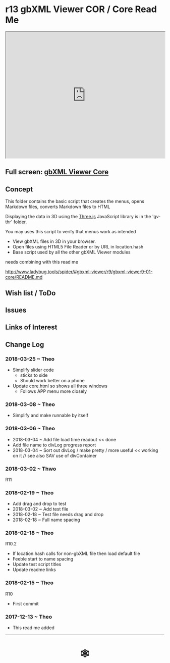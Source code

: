 <span style=display:none; >[You are now in a GitHub source code view - click this link to view Read Me file as a web page]( http://www.ladybug.tools/spider/index.html##https://rawgit.com/ladybug-tools/spider/master/gbxml-viewer/r13/gv-cor/README.md "View file as a web page." ) </span>

# r13 gbXML Viewer COR / Core Read Me


<iframe class=iframeReadMe src=http://www.ladybug.tools/spider/gbxml-viewer/r13/gv-cor/gv-cor.html width=100% height=400px >Iframes are not displayed on github.com</iframe>


## Full screen: [gbXML Viewer Core]( http://www.ladybug.tools/spider/gbxml-viewer/r13/gv-cor/gv-cor.html )


## Concept

This folder contains the basic script that creates the menus, opens Markdown files, converts Markdown files to HTML

Displaying the data in 3D using the [Three.js]( https://threejs.org ) JavaScript library is in the 'gv-thr' folder.

You may uses this script to verify that menus work as intended

* View gbXML files in 3D in your browser.
* Open files using HTML5 File Reader or by URL in location.hash
* Base script used by all the other gbXML Viewer modules

needs combining with this read me

<http://www.ladybug.tools/spider/#gbxml-viewer/r9/gbxml-viewer9-01-core/README.md>


## Wish list / ToDo


## Issues



## Links of Interest



## Change Log


### 2018-03-25 ~ Theo

* Simplify slider code
	* sticks to side
	* Should work better on a phone
* Update core.html so shows all three windows
	* Follows APP menu more closely


### 2018-03-08 ~ Theo

* Simplify and make runnable by itself

### 2018-03-06 ~ Theo

* 2018-03-04 ~ Add file load time readout << done
* Add file name to divLog progress report
* 2018-03-04 ~ Sort out divLog / make pretty / more useful << working on it // see also SAV use of divContainer

### 2018-03-02 ~ Thwo

R11

### 2018-02-19 ~ Theo

* Add drag and drop to test
* 2018-03-02 ~ Add test file
* 2018-02-18 ~ Test file needs drag and drop
* 2018-02-18 ~ Full name spacing

### 2018-02-18 ~ Theo

R10.2

* If location.hash calls for non-gbXML file then load default file
* Feeble start to name spacing
* Update test script titles
* Update readme links


### 2018-02-15 ~ Theo

R10
* First commit

### 2017-12-13 ~ Theo

* This read me added

***


# <center title="hello!" ><a href=javascript:window.scrollTo(0,0); style=text-decoration:none; > &#x1f578; </a></center>



